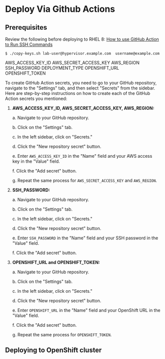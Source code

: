 # Deploy Via Github Actions

## Prerequisites
Review the following before deploying to RHEL 8:
[How to use GitHub Action to Run SSH Commands](https://medium.com/p/609df2a88ac3)
```
$ ./copy-keys.sh lab-user@hypervisor.example.com  username@example.com
```

AWS_ACCESS_KEY_ID
AWS_SECRET_ACCESS_KEY
AWS_REGION
SSH_PASSWORD
DEPLOYMENT_TYPE
OPENSHIFT_URL
OPENSHIFT_TOKEN

To create GitHub Action secrets, you need to go to your GitHub repository, navigate to the "Settings" tab, and then select "Secrets" from the sidebar. Here are step-by-step instructions on how to create each of the GitHub Action secrets you mentioned:

1. **AWS_ACCESS_KEY_ID, AWS_SECRET_ACCESS_KEY, AWS_REGION:**

   a. Navigate to your GitHub repository.
   
   b. Click on the "Settings" tab.
   
   c. In the left sidebar, click on "Secrets."

   d. Click the "New repository secret" button.

   e. Enter `AWS_ACCESS_KEY_ID` in the "Name" field and your AWS access key in the "Value" field.

   f. Click the "Add secret" button.

   g. Repeat the same process for `AWS_SECRET_ACCESS_KEY` and `AWS_REGION`.

2. **SSH_PASSWORD:**

   a. Navigate to your GitHub repository.
   
   b. Click on the "Settings" tab.
   
   c. In the left sidebar, click on "Secrets."

   d. Click the "New repository secret" button.

   e. Enter `SSH_PASSWORD` in the "Name" field and your SSH password in the "Value" field.

   f. Click the "Add secret" button.

3. **OPENSHIFT_URL and OPENSHIFT_TOKEN:**

   a. Navigate to your GitHub repository.
   
   b. Click on the "Settings" tab.
   
   c. In the left sidebar, click on "Secrets."

   d. Click the "New repository secret" button.

   e. Enter `OPENSHIFT_URL` in the "Name" field and your OpenShift URL in the "Value" field.

   f. Click the "Add secret" button.

   g. Repeat the same process for `OPENSHIFT_TOKEN`.

## Deploying to OpenShift cluster